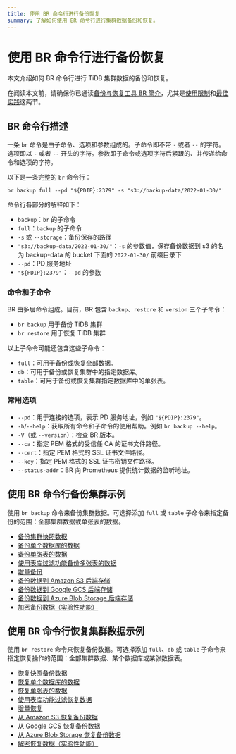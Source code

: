 ```yaml
---
title: 使用 BR 命令行进行备份恢复
summary: 了解如何使用 BR 命令行进行集群数据备份和恢复。
---
```


# 使用 BR 命令行进行备份恢复

本文介绍如何 BR 命令行进行 TiDB 集群数据的备份和恢复。

在阅读本文前，请确保你已通读[备份与恢复工具 BR 简介](/br/backup-and-restore-overview.md)，尤其是[使用限制](/br/backup-and-restore-overview.md#使用限制)和[最佳实践](/br/backup-and-restore-overview.md#最佳实践)这两节。

## BR 命令行描述

一条 `br` 命令是由子命令、选项和参数组成的。子命令即不带 `-` 或者 `--` 的字符。选项即以 `-` 或者 `--` 开头的字符。参数即子命令或选项字符后紧跟的、并传递给命令和选项的字符。

以下是一条完整的 `br` 命令行：

`br backup full --pd "${PDIP}:2379" -s "s3://backup-data/2022-01-30/"`

命令行各部分的解释如下：

* `backup`：`br` 的子命令
* `full`：`backup` 的子命令
* `-s` 或 `--storage`：备份保存的路径
* `"s3://backup-data/2022-01-30/"`：`-s` 的参数值，保存备份数据到 s3 的名为 backup-data 的 bucket 下面的 `2022-01-30/` 前缀目录下
* `--pd`：PD 服务地址
* `"${PDIP}:2379"`：`--pd` 的参数

### 命令和子命令

BR 由多层命令组成。目前，BR 包含 `backup`、`restore` 和 `version` 三个子命令：

* `br backup` 用于备份 TiDB 集群
* `br restore` 用于恢复 TiDB 集群

以上子命令可能还包含这些子命令：

* `full`：可用于备份或恢复全部数据。
* `db`：可用于备份或恢复集群中的指定数据库。
* `table`：可用于备份或恢复集群指定数据库中的单张表。

### 常用选项

* `--pd`：用于连接的选项，表示 PD 服务地址，例如 `"${PDIP}:2379"`。
* `-h`/`--help`：获取所有命令和子命令的使用帮助。例如 `br backup --help`。
* `-V`（或 `--version`）：检查 BR 版本。
* `--ca`：指定 PEM 格式的受信任 CA 的证书文件路径。
* `--cert`：指定 PEM 格式的 SSL 证书文件路径。
* `--key`：指定 PEM 格式的 SSL 证书密钥文件路径。
* `--status-addr`：BR 向 Prometheus 提供统计数据的监听地址。

## 使用 BR 命令行备份集群示例

使用 `br backup` 命令来备份集群数据。可选择添加 `full` 或 `table` 子命令来指定备份的范围：全部集群数据或单张表的数据。

- [备份集群快照数据](/br/br-usage-backup.md#备份-tidb-集群快照)
- [备份单个数据库的数据](/br/br-usage-backup.md#备份单个数据库的数据)
- [备份单张表的数据](/br/br-usage-backup.md#备份单张表的数据)
- [使用表库过滤功能备份多张表的数据](/br/br-usage-backup.md#使用表库过滤功能备份多张表的数据)
- [增量备份](/br/br-usage-backup.md#备份-tidb-集群增量数据)
- [备份数据到 Amazon S3 后端存储](/br/backup-storage-S3.md)
- [备份数据到 Google GCS 后端存储](/br/backup-storage-gcs.md)
- [备份数据到 Azure Blob Storage 后端存储](/br/backup-storage-azblob.md)
- [加密备份数据（实验性功能）](/br/br-usage-backup.md#备份端加密备份数据实验性功能)

## 使用 BR 命令行恢复集群数据示例

使用 `br restore` 命令来恢复备份数据。可选择添加 `full`、`db` 或 `table` 子命令来指定恢复操作的范围：全部集群数据、某个数据库或某张数据表。

- [恢复快照备份数据](/br/br-usage-restore.md#恢复快照备份数据)
- [恢复单个数据库的数据](/br/br-usage-restore.md#恢复单个数据库的数据)
- [恢复单张表的数据](/br/br-usage-restore.md#恢复单张表的数据)
- [使用表库功能过滤恢复数据](/br/br-usage-restore.md#使用表库功能过滤恢复数据)
- [增量恢复](/br/br-usage-restore.md#恢复增量备份数据)
- [从 Amazon S3 恢复备份数据](/br/backup-storage-S3.md)
- [从 Google GCS 恢复备份数据](/br/backup-storage-gcs.md)
- [从 Azure Blob Storage 恢复备份数据](/br/backup-storage-azblob.md)
- [解密恢复数据（实验性功能）](/br/br-usage-restore.md#恢复加密的备份数据)